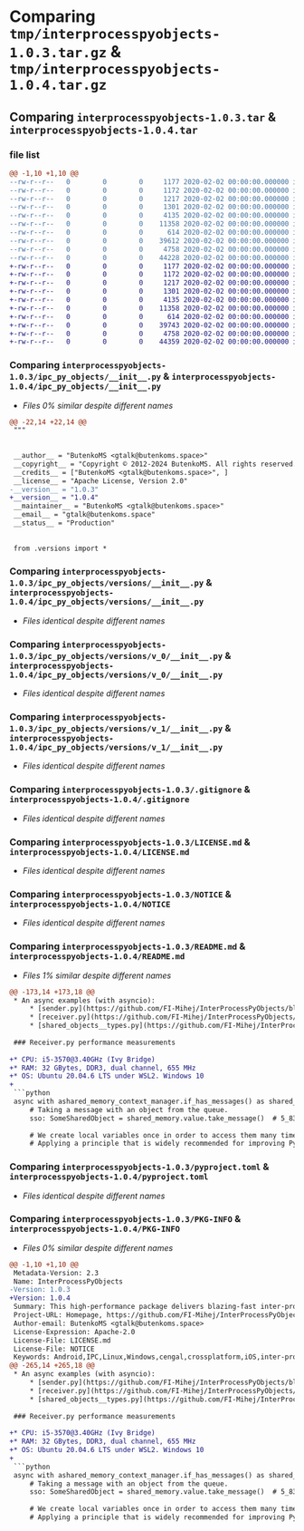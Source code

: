 # Comparing `tmp/interprocesspyobjects-1.0.3.tar.gz` & `tmp/interprocesspyobjects-1.0.4.tar.gz`

## Comparing `interprocesspyobjects-1.0.3.tar` & `interprocesspyobjects-1.0.4.tar`

### file list

```diff
@@ -1,10 +1,10 @@
--rw-r--r--   0        0        0     1177 2020-02-02 00:00:00.000000 interprocesspyobjects-1.0.3/ipc_py_objects/__init__.py
--rw-r--r--   0        0        0     1172 2020-02-02 00:00:00.000000 interprocesspyobjects-1.0.3/ipc_py_objects/versions/__init__.py
--rw-r--r--   0        0        0     1217 2020-02-02 00:00:00.000000 interprocesspyobjects-1.0.3/ipc_py_objects/versions/v_0/__init__.py
--rw-r--r--   0        0        0     1301 2020-02-02 00:00:00.000000 interprocesspyobjects-1.0.3/ipc_py_objects/versions/v_1/__init__.py
--rw-r--r--   0        0        0     4135 2020-02-02 00:00:00.000000 interprocesspyobjects-1.0.3/.gitignore
--rw-r--r--   0        0        0    11358 2020-02-02 00:00:00.000000 interprocesspyobjects-1.0.3/LICENSE.md
--rw-r--r--   0        0        0      614 2020-02-02 00:00:00.000000 interprocesspyobjects-1.0.3/NOTICE
--rw-r--r--   0        0        0    39612 2020-02-02 00:00:00.000000 interprocesspyobjects-1.0.3/README.md
--rw-r--r--   0        0        0     4758 2020-02-02 00:00:00.000000 interprocesspyobjects-1.0.3/pyproject.toml
--rw-r--r--   0        0        0    44228 2020-02-02 00:00:00.000000 interprocesspyobjects-1.0.3/PKG-INFO
+-rw-r--r--   0        0        0     1177 2020-02-02 00:00:00.000000 interprocesspyobjects-1.0.4/ipc_py_objects/__init__.py
+-rw-r--r--   0        0        0     1172 2020-02-02 00:00:00.000000 interprocesspyobjects-1.0.4/ipc_py_objects/versions/__init__.py
+-rw-r--r--   0        0        0     1217 2020-02-02 00:00:00.000000 interprocesspyobjects-1.0.4/ipc_py_objects/versions/v_0/__init__.py
+-rw-r--r--   0        0        0     1301 2020-02-02 00:00:00.000000 interprocesspyobjects-1.0.4/ipc_py_objects/versions/v_1/__init__.py
+-rw-r--r--   0        0        0     4135 2020-02-02 00:00:00.000000 interprocesspyobjects-1.0.4/.gitignore
+-rw-r--r--   0        0        0    11358 2020-02-02 00:00:00.000000 interprocesspyobjects-1.0.4/LICENSE.md
+-rw-r--r--   0        0        0      614 2020-02-02 00:00:00.000000 interprocesspyobjects-1.0.4/NOTICE
+-rw-r--r--   0        0        0    39743 2020-02-02 00:00:00.000000 interprocesspyobjects-1.0.4/README.md
+-rw-r--r--   0        0        0     4758 2020-02-02 00:00:00.000000 interprocesspyobjects-1.0.4/pyproject.toml
+-rw-r--r--   0        0        0    44359 2020-02-02 00:00:00.000000 interprocesspyobjects-1.0.4/PKG-INFO
```

### Comparing `interprocesspyobjects-1.0.3/ipc_py_objects/__init__.py` & `interprocesspyobjects-1.0.4/ipc_py_objects/__init__.py`

 * *Files 0% similar despite different names*

```diff
@@ -22,14 +22,14 @@
 """
 
 
 __author__ = "ButenkoMS <gtalk@butenkoms.space>"
 __copyright__ = "Copyright © 2012-2024 ButenkoMS. All rights reserved. Contacts: <gtalk@butenkoms.space>"
 __credits__ = ["ButenkoMS <gtalk@butenkoms.space>", ]
 __license__ = "Apache License, Version 2.0"
-__version__ = "1.0.3"
+__version__ = "1.0.4"
 __maintainer__ = "ButenkoMS <gtalk@butenkoms.space>"
 __email__ = "gtalk@butenkoms.space"
 __status__ = "Production"
 
 
 from .versions import *
```

### Comparing `interprocesspyobjects-1.0.3/ipc_py_objects/versions/__init__.py` & `interprocesspyobjects-1.0.4/ipc_py_objects/versions/__init__.py`

 * *Files identical despite different names*

### Comparing `interprocesspyobjects-1.0.3/ipc_py_objects/versions/v_0/__init__.py` & `interprocesspyobjects-1.0.4/ipc_py_objects/versions/v_0/__init__.py`

 * *Files identical despite different names*

### Comparing `interprocesspyobjects-1.0.3/ipc_py_objects/versions/v_1/__init__.py` & `interprocesspyobjects-1.0.4/ipc_py_objects/versions/v_1/__init__.py`

 * *Files identical despite different names*

### Comparing `interprocesspyobjects-1.0.3/.gitignore` & `interprocesspyobjects-1.0.4/.gitignore`

 * *Files identical despite different names*

### Comparing `interprocesspyobjects-1.0.3/LICENSE.md` & `interprocesspyobjects-1.0.4/LICENSE.md`

 * *Files identical despite different names*

### Comparing `interprocesspyobjects-1.0.3/NOTICE` & `interprocesspyobjects-1.0.4/NOTICE`

 * *Files identical despite different names*

### Comparing `interprocesspyobjects-1.0.3/README.md` & `interprocesspyobjects-1.0.4/README.md`

 * *Files 1% similar despite different names*

```diff
@@ -173,14 +173,18 @@
 * An async examples (with asyncio):
     * [sender.py](https://github.com/FI-Mihej/InterProcessPyObjects/blob/master/example/sender.py)
     * [receiver.py](https://github.com/FI-Mihej/InterProcessPyObjects/blob/master/example/receiver.py)
     * [shared_objects__types.py](https://github.com/FI-Mihej/InterProcessPyObjects/blob/master/example/shared_objects__types.py)
 
 ### Receiver.py performance measurements
 
+* CPU: i5-3570@3.40GHz (Ivy Bridge)
+* RAM: 32 GBytes, DDR3, dual channel, 655 MHz
+* OS: Ubuntu 20.04.6 LTS under WSL2. Windows 10
+
 ```python
 async with ashared_memory_context_manager.if_has_messages() as shared_memory:
     # Taking a message with an object from the queue.
     sso: SomeSharedObject = shared_memory.value.take_message()  # 5_833 iterations/seconds
 
     # We create local variables once in order to access them many times in the future, ensuring high performance.
     # Applying a principle that is widely recommended for improving Python code.
```

### Comparing `interprocesspyobjects-1.0.3/pyproject.toml` & `interprocesspyobjects-1.0.4/pyproject.toml`

 * *Files identical despite different names*

### Comparing `interprocesspyobjects-1.0.3/PKG-INFO` & `interprocesspyobjects-1.0.4/PKG-INFO`

 * *Files 0% similar despite different names*

```diff
@@ -1,10 +1,10 @@
 Metadata-Version: 2.3
 Name: InterProcessPyObjects
-Version: 1.0.3
+Version: 1.0.4
 Summary: This high-performance package delivers blazing-fast inter-process communication through shared memory, enabling Python objects to be shared across processes with exceptional efficiency
 Project-URL: Homepage, https://github.com/FI-Mihej/InterProcessPyObjects
 Author-email: ButenkoMS <gtalk@butenkoms.space>
 License-Expression: Apache-2.0
 License-File: LICENSE.md
 License-File: NOTICE
 Keywords: Android,IPC,Linux,Windows,cengal,crossplatform,iOS,inter-process communication,macOS,multiprocessing,shared dict,shared memory,shared numpy ndarray,shared object,shared objects,shared set,shared torch Tensor
@@ -265,14 +265,18 @@
 * An async examples (with asyncio):
     * [sender.py](https://github.com/FI-Mihej/InterProcessPyObjects/blob/master/example/sender.py)
     * [receiver.py](https://github.com/FI-Mihej/InterProcessPyObjects/blob/master/example/receiver.py)
     * [shared_objects__types.py](https://github.com/FI-Mihej/InterProcessPyObjects/blob/master/example/shared_objects__types.py)
 
 ### Receiver.py performance measurements
 
+* CPU: i5-3570@3.40GHz (Ivy Bridge)
+* RAM: 32 GBytes, DDR3, dual channel, 655 MHz
+* OS: Ubuntu 20.04.6 LTS under WSL2. Windows 10
+
 ```python
 async with ashared_memory_context_manager.if_has_messages() as shared_memory:
     # Taking a message with an object from the queue.
     sso: SomeSharedObject = shared_memory.value.take_message()  # 5_833 iterations/seconds
 
     # We create local variables once in order to access them many times in the future, ensuring high performance.
     # Applying a principle that is widely recommended for improving Python code.
```

